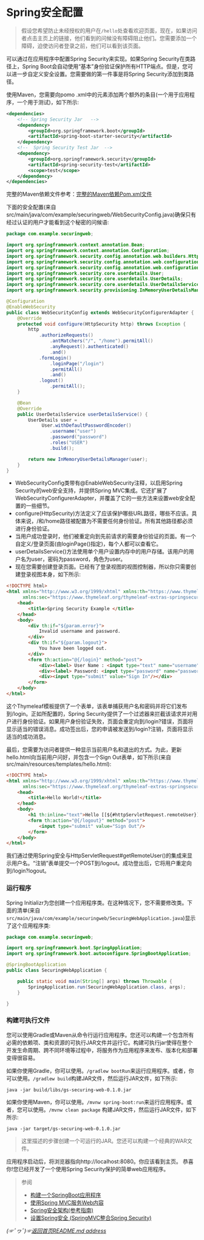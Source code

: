 # Spring安全配置

> 假设您希望防止未经授权的用户在`/hello`处查看欢迎页面，现在，如果访问者点击主页上的链接，他们看到的问候没有障碍阻止他们。您需要添加一个障碍，迫使访问者登录之前，他们可以看到该页面。  

可以通过在应用程序中配置Spring Security来实现。如果Spring Security在类路径上，Spring Boot会自动使用“基本”身份验证保护所有HTTP端点。但是，您可以进一步自定义安全设置。您需要做的第一件事是将Spring Security添加到类路径。

使用Maven，您需要向pomo .xml中的<dependencies>元素添加两个额外的条目(一个用于应用程序，一个用于测试)，如下所示:

```xml
<dependencies>
    <!-- Spring Security Jar   -->
    <dependency>
        <groupId>org.springframework.boot</groupId>
        <artifactId>spring-boot-starter-security</artifactId>
    </dependency>
    <!--  Spring Security Test Jar  -->
    <dependency>
        <groupId>org.springframework.security</groupId>
        <artifactId>spring-security-test</artifactId>
        <scope>test</scope>
    </dependency>
</dependencies>
```

完整的Maven依赖文件参考：[完整的Maven依赖Pom.xml文件](https://github.com/fredomli/java-standard/blob/main/docs/spring/security/一份SpringSecurity依赖文件(Maven).md)

下面的安全配置(来自src/main/java/com/example/securingweb/WebSecurityConfig.java)确保只有经过认证的用户才能看到这个秘密的问候语:
```java
package com.example.securingweb;

import org.springframework.context.annotation.Bean;
import org.springframework.context.annotation.Configuration;
import org.springframework.security.config.annotation.web.builders.HttpSecurity;
import org.springframework.security.config.annotation.web.configuration.EnableWebSecurity;
import org.springframework.security.config.annotation.web.configuration.WebSecurityConfigurerAdapter;
import org.springframework.security.core.userdetails.User;
import org.springframework.security.core.userdetails.UserDetails;
import org.springframework.security.core.userdetails.UserDetailsService;
import org.springframework.security.provisioning.InMemoryUserDetailsManager;

@Configuration
@EnableWebSecurity
public class WebSecurityConfig extends WebSecurityConfigurerAdapter {
	@Override
	protected void configure(HttpSecurity http) throws Exception {
		http
			.authorizeRequests()
				.antMatchers("/", "/home").permitAll()
				.anyRequest().authenticated()
				.and()
			.formLogin()
				.loginPage("/login")
				.permitAll()
				.and()
			.logout()
				.permitAll();
	}

	@Bean
	@Override
	public UserDetailsService userDetailsService() {
		UserDetails user =
			 User.withDefaultPasswordEncoder()
				.username("user")
				.password("password")
				.roles("USER")
				.build();

		return new InMemoryUserDetailsManager(user);
	}
}
```
* WebSecurityConfig类带有@EnableWebSecurity注释，以启用Spring Security的web安全支持，并提供Spring MVC集成。它还扩展了WebSecurityConfigurerAdapter，并覆盖了它的一些方法来设置web安全配置的一些细节。
* configure(HttpSecurity)方法定义了应该保护哪些URL路径，哪些不应该。具体来说，/和/home路径被配置为不需要任何身份验证。所有其他路径都必须进行身份验证。
* 当用户成功登录时，他们被重定向到先前请求的需要身份验证的页面。有一个自定义/登录页面(由loginPage()指定)，每个人都可以查看它。
* userDetailsService()方法使用单个用户设置内存中的用户存储。该用户的用户名为user，密码为password，角色为user。
* 现在您需要创建登录页面。已经有了登录视图的视图控制器，所以你只需要创建登录视图本身，如下所示:

```html
<!DOCTYPE html>
<html xmlns="http://www.w3.org/1999/xhtml" xmlns:th="https://www.thymeleaf.org"
      xmlns:sec="https://www.thymeleaf.org/thymeleaf-extras-springsecurity3">
    <head>
        <title>Spring Security Example </title>
    </head>
    <body>
        <div th:if="${param.error}">
            Invalid username and password.
        </div>
        <div th:if="${param.logout}">
            You have been logged out.
        </div>
        <form th:action="@{/login}" method="post">
            <div><label> User Name : <input type="text" name="username"/> </label></div>
            <div><label> Password: <input type="password" name="password"/> </label></div>
            <div><input type="submit" value="Sign In"/></div>
        </form>
    </body>
</html>
```
这个Thymeleaf模板提供了一个表单，该表单捕获用户名和密码并将它们发布到/login。正如所配置的，Spring Security提供了一个过滤器来拦截该请求并对用户进行身份验证。如果用户身份验证失败，页面会重定向到/login?错误，页面将显示适当的错误消息。成功签出后，您的申请被发送到/login?注销，页面将显示适当的成功消息。

最后，您需要为访问者提供一种显示当前用户名和退出的方式。为此，更新hello.html向当前用户问好，并包含一个Sign Out表单，如下所示(来自src/main/resources/templates/hello.html):

```html
<!DOCTYPE html>
<html xmlns="http://www.w3.org/1999/xhtml" xmlns:th="https://www.thymeleaf.org"
      xmlns:sec="https://www.thymeleaf.org/thymeleaf-extras-springsecurity3">
    <head>
        <title>Hello World!</title>
    </head>
    <body>
        <h1 th:inline="text">Hello [[${#httpServletRequest.remoteUser}]]!</h1>
        <form th:action="@{/logout}" method="post">
            <input type="submit" value="Sign Out"/>
        </form>
    </body>
</html>
```

我们通过使用Spring安全与HttpServletRequest#getRemoteUser()的集成来显示用户名。“注销”表单提交一个POST到/logout。成功登出后，它将用户重定向到/login?logout。

### 运行程序
Spring Initializr为您创建一个应用程序类。在这种情况下，您不需要修改类。下面的清单(来自`src/main/java/com/example/securingweb/SecuringWebApplication.java`)显示了这个应用程序类:

```java
package com.example.securingweb;

import org.springframework.boot.SpringApplication;
import org.springframework.boot.autoconfigure.SpringBootApplication;

@SpringBootApplication
public class SecuringWebApplication {

	public static void main(String[] args) throws Throwable {
		SpringApplication.run(SecuringWebApplication.class, args);
	}

}
```

### 构建可执行文件
您可以使用Gradle或Maven从命令行运行应用程序。您还可以构建一个包含所有必需的依赖项、类和资源的可执行JAR文件并运行它。构建可执行jar使得在整个开发生命周期、跨不同环境等过程中，将服务作为应用程序来发布、版本化和部署变得很容易。  

如果你使用Gradle，你可以使用。`/gradlew bootRun`来运行应用程序。或者，你可以使用。`/gradlew build`构建JAR文件，然后运行JAR文件，如下所示:

```shell
java -jar build/libs/gs-securing-web-0.1.0.jar
```

如果你使用Maven，你可以使用。`/mvnw spring-boot:run`来运行应用程序。或者，您可以使用。`/mvnw clean package` 构建JAR文件，然后运行JAR文件，如下所示:
```shell
java -jar target/gs-securing-web-0.1.0.jar
```

> 这里描述的步骤创建一个可运行的JAR。您还可以构建一个经典的WAR文件。


应用程序启动后，将浏览器指向http://localhost:8080。你应该看到主页。
恭喜你!您已经开发了一个使用Spring Security保护的简单web应用程序。

> 参阅
> * [构建一个SpringBoot应用程序](https://github.com/fredomli/java-standard/blob/main/docs/spring/springboot/构建一个springboot应用程序.md)  
> * [使用Spring MVC服务Web内容](https://spring.io/guides/gs/serving-web-content/)  
> * [Spring安全架构(参考指南)](https://spring.io/guides/topicals/spring-security-architecture/)  
> * [设置Spring安全 (SpringMVC整合Spring Security)](https://github.com/fredomli/java-standard/blob/main/docs/spring/security/创建一个不安全的Web应用.md)

*(☞ﾟヮﾟ)☞[返回首页README.md address](https://github.com/fredomli/java-standard)*
